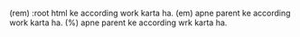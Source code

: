 (rem) :root html ke according work karta ha.
(em) apne parent ke according work karta ha.
(%) apne parent ke according wrk karta ha.